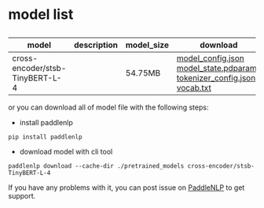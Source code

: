 #  model list

##  

| model  | description | model_size  | download         |
| --- | --- | --- | --- |
|cross-encoder/stsb-TinyBERT-L-4|  | 54.75MB | [model_config.json](https://bj.bcebos.com/paddlenlp/models/community/cross-encoder/stsb-TinyBERT-L-4/model_config.json)<br>[model_state.pdparams](https://bj.bcebos.com/paddlenlp/models/community/cross-encoder/stsb-TinyBERT-L-4/model_state.pdparams)<br>[tokenizer_config.json](https://bj.bcebos.com/paddlenlp/models/community/cross-encoder/stsb-TinyBERT-L-4/tokenizer_config.json)<br>[vocab.txt](https://bj.bcebos.com/paddlenlp/models/community/cross-encoder/stsb-TinyBERT-L-4/vocab.txt) |

or you can download all of model file with the following steps:

* install paddlenlp

```shell
pip install paddlenlp
```

* download model with cli tool

```shell
paddlenlp download --cache-dir ./pretrained_models cross-encoder/stsb-TinyBERT-L-4
```

If you have any problems with it, you can post issue on [PaddleNLP](https://github.com/PaddlePaddle/PaddleNLP) to get support.
